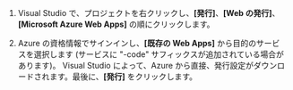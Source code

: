 
1. Visual Studio で、プロジェクトを右クリックし、**[発行]**、**[Web の発行]**、**[Microsoft Azure Web Apps]** の順にクリックします。

2. Azure の資格情報でサインインし、**[既存の Web Apps]** から目的のサービスを選択します (サービスに "-code" サフィックスが追加されている場合があります)。 Visual Studio によって、Azure から直接、発行設定がダウンロードされます。最後に、**[発行]** をクリックします。

<!---HONumber=August15_HO6-->